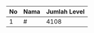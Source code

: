 | No | Nama            | Jumlah Level |
|----|-----------------|--------------|
| 1  | #    |    4108        |
